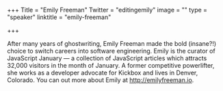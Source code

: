 +++
Title = "Emily Freeman"
Twitter = "editingemily"
image = ""
type = "speaker"
linktitle = "emily-freeman"

+++

After many years of ghostwriting, Emily Freeman made the bold (insane?!) choice to switch careers into software engineering. Emily is the curator of JavaScript January — a collection of JavaScript articles which attracts 32,000 visitors in the month of January. A former competitive powerlifter, she works as a developer advocate for Kickbox and lives in Denver, Colorado. You can out more about Emily at http://emilyfreeman.io.
